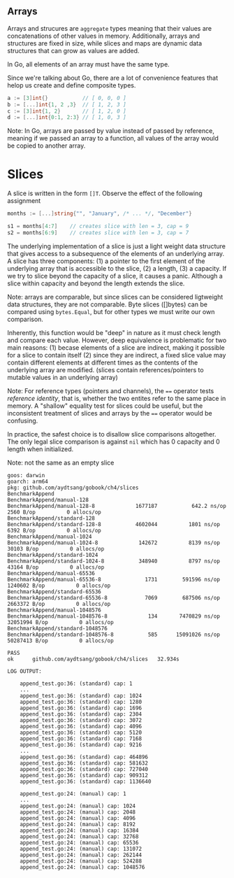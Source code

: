## Arrays

Arrays and strucures are `aggregate` types meaning that their values are concatenations of other values in memory.
Additionally, arrays and structures are fixed in size, while slices and maps are dynamic data structures that can grow as values are added.

In Go, all elements of an array must have the same type.

Since we're talking about Go, there are a lot of convenience features that helop us create and define composite types.

```go
a := [3]int{}           // [ 0, 0, 0 ]
b := [...]int{1, 2 ,3}  // [ 1, 2, 3 ]
c := [3]int{1, 2}       // [ 1, 2, 0 ]
d := [...]int{0:1, 2:3} // [ 1, 0, 3 ]
```
Note: In Go, arrays are passed by value instead of passed by reference, meaning if we passed an array to a function, all values of the array would be copied to another array. 

# Slices

A slice is written in the form `[]T`. Observe the effect of the following assignment

```go
months := [...]string{"", "January", /* ... */, "December"}

s1 = months[4:7]    // creates slice with len = 3, cap = 9
s2 = months[6:9]    // creates slice with len = 3, cap = 7
```
The underlying implementation of a slice is just a light weight data structure that gives access to a subsequence of the elements of an underlying array. 
A slice has three components: (1) a pointer to the first element of the underlying array that is accessible to the slice, (2) a length, (3) a capacity. 
If we try to slice beyond the capacity of a slice, it causes a panic. Although a slice within capacity and beyond the length extends the slice.

Note: arrays are comparable, but since slices can be considered ligtweight data structures, they are not comparable. Byte slices ([]bytes) can be compared using `bytes.Equal`, but for other types we must write our own comparison.

Inherently, this function would be "deep" in nature as it must check length and compare each value. However, deep equivalence is problematic for two main reasons: 
(1) becase elements of a slice are indirect, making it possible for a slice to contain itself
(2) since they are indirect, a fixed slice value may contain different elements at different times as the contents of the underlying array are modified. (slices contain references/pointers to mutable values in an underlying array)

Note: For reference types (pointers and channels), the `==` operator tests *reference identity*, that is, whether the two entites refer to the same place in memory. A "shallow" equality test for slices could be useful, but the inconsistent treatment of slices and arrays by the `==` operator would be confusing. 

In practice, the safest choice is to disallow slice comparisons altogether. The only legal slice comparison is against `nil` which has 0 capacity and 0 length when initialized. 

Note: not the same as an empty slice

```
goos: darwin
goarch: arm64
pkg: github.com/aydtsang/gobook/ch4/slices
BenchmarkAppend
BenchmarkAppend/manual-128
BenchmarkAppend/manual-128-8         	 1677187	       642.2 ns/op	    2560 B/op	       0 allocs/op
BenchmarkAppend/standard-128
BenchmarkAppend/standard-128-8       	 4602044	      1801 ns/op	    6392 B/op	       0 allocs/op
BenchmarkAppend/manual-1024
BenchmarkAppend/manual-1024-8        	  142672	      8139 ns/op	   30103 B/op	       0 allocs/op
BenchmarkAppend/standard-1024
BenchmarkAppend/standard-1024-8      	  348940	      8797 ns/op	   43164 B/op	       0 allocs/op
BenchmarkAppend/manual-65536
BenchmarkAppend/manual-65536-8       	    1731	    591596 ns/op	 1240602 B/op	       0 allocs/op
BenchmarkAppend/standard-65536
BenchmarkAppend/standard-65536-8     	    7069	    687506 ns/op	 2663372 B/op	       0 allocs/op
BenchmarkAppend/manual-1048576
BenchmarkAppend/manual-1048576-8     	     134	   7470829 ns/op	32051994 B/op	       0 allocs/op
BenchmarkAppend/standard-1048576
BenchmarkAppend/standard-1048576-8   	     585	  15091026 ns/op	50287413 B/op	       0 allocs/op

PASS
ok  	github.com/aydtsang/gobook/ch4/slices	32.934s

LOG OUTPUT:

    append_test.go:36: (standard) cap: 1
    ...
    append_test.go:36: (standard) cap: 1024
    append_test.go:36: (standard) cap: 1280
    append_test.go:36: (standard) cap: 1696
    append_test.go:36: (standard) cap: 2304
    append_test.go:36: (standard) cap: 3072
    append_test.go:36: (standard) cap: 4096
    append_test.go:36: (standard) cap: 5120
    append_test.go:36: (standard) cap: 7168
    append_test.go:36: (standard) cap: 9216
    ...
    append_test.go:36: (standard) cap: 464896
    append_test.go:36: (standard) cap: 581632
    append_test.go:36: (standard) cap: 727040
    append_test.go:36: (standard) cap: 909312
    append_test.go:36: (standard) cap: 1136640

    append_test.go:24: (manual) cap: 1
    ...
    append_test.go:24: (manual) cap: 1024
    append_test.go:24: (manual) cap: 2048
    append_test.go:24: (manual) cap: 4096
    append_test.go:24: (manual) cap: 8192
    append_test.go:24: (manual) cap: 16384
    append_test.go:24: (manual) cap: 32768
    append_test.go:24: (manual) cap: 65536
    append_test.go:24: (manual) cap: 131072
    append_test.go:24: (manual) cap: 262144
    append_test.go:24: (manual) cap: 524288
    append_test.go:24: (manual) cap: 1048576
```

